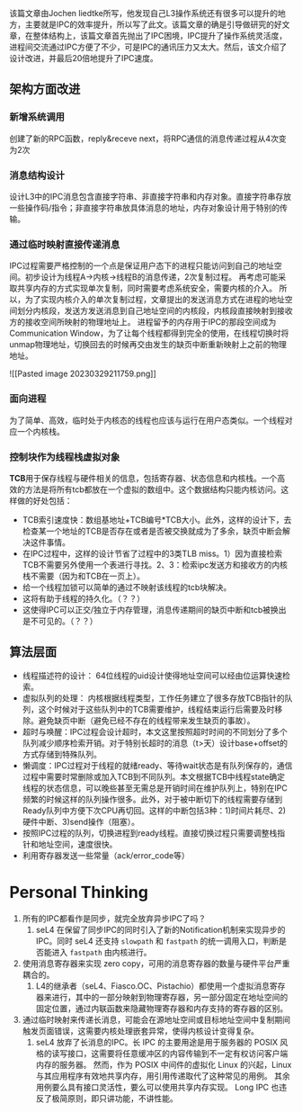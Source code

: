 该篇文章由Jochen liedtke所写，他发现自己L3操作系统还有很多可以提升的地方，主要就是IPC的效率提升，所以写了此文。该篇文章的确是引导做研究的好文章，在整体结构上，该篇文章首先抛出了IPC困境，IPC提升了操作系统灵活度，进程间交流通过IPC方便了不少，可是IPC的通讯压力又太大。然后，该文介绍了设计改进，并最后20倍地提升了IPC速度。

## 架构方面改进

### 新增系统调用

创建了新的RPC函数，reply&receve next，将RPC通信的消息传递过程从4次变为2次

### 消息结构设计

设计L3中的IPC消息包含直接字符串、非直接字符串和内存对象。直接字符串存放一些操作码/指令；非直接字符串放具体消息的地址，内存对象设计用于特别的传输。

### 通过临时映射直接传递消息

IPC过程需要严格控制的一个点是保证用户态下的进程只能访问到自己的地址空间。初步设计为线程A->内核->线程B的消息传递，2次复制过程。
再考虑可能采取共享内存的方式实现单次复制，同时需要考虑系统安全，需要内核的介入。
所以，为了实现内核介入的单次复制过程，文章提出的发送消息方式在进程的地址空间划分内核段，发送方发送消息到自己地址空间的内核段，内核段直接映射到接收方的接收空间所映射的物理地址上。
进程留予的内存用于IPC的那段空间成为Communication Window，为了让每个线程都得到完全的使用，在线程切换时将unmap物理地址，切换回去的时候再交由发生的缺页中断重新映射上之前的物理地址。

![[Pasted image 20230329211759.png]]

### 面向进程
为了简单、高效，临时处于内核态的线程也应该与运行在用户态类似。一个线程对应一个内核栈。

### 控制块作为线程栈虚拟对象

**TCB**用于保存线程与硬件相关的信息，包括寄存器、状态信息和内核栈。一个高效的方法是将所有tcb都放在一个虚拟的数组中。这个数据结构只能内核访问。这样做的好处包括：
- TCB索引速度快：数组基地址+TCB编号*TCB大小。此外，这样的设计下，去检查某一个地址的TCB是否存在或者是否被交换就成为了多余，缺页中断会解决这件事情。
- 在IPC过程中，这样的设计节省了过程中的3类TLB miss。1）因为直接检索TCB不需要另外使用一个表进行寻找。2、3：检索ipc发送方和接收方的内核栈不需要（因为和TCB在一页上）。
- 给一个线程加锁可以简单的通过不映射该线程的tcb块解决。
- 这将有助于线程的持久化。（？？）
- 这使得IPC可以正交/独立于内存管理，消息传递期间的缺页中断和tcb被换出是不可见的。（？？）


## 算法层面

- 线程描述符的设计： 64位线程的uid设计使得地址空间可以经由位运算快速检索。
- 虚拟队列的处理： 内核根据线程类型，工作任务建立了很多存放TCB指针的队列，这个时候对于这些队列中的TCB需要维护，线程结束运行后需要及时移除。避免缺页中断（避免已经不存在的线程带来发生缺页的事故）。
- 超时与唤醒：IPC过程会设计超时，本文这里按照超时时间的不同划分了多个队列减少顺序检索开销。对于特别长超时的消息（t>天）设计base+offset的方式存储到特殊队列。
- 懒调度：IPC过程对于线程的就绪ready、等待wait状态是有队列保存的，通信过程中需要时常删除或加入TCB到不同队列。本文根据TCB中线程state确定线程的状态信息，可以晚些甚至无需总是开销时间在维护队列上，特别在IPC频繁的时候这样的队列操作很多。此外，对于被中断切下的线程需要存储到Ready队列中方便下次CPU再切回。这样的中断包括3种：1)时间片耗尽、2)硬件中断、3)send操作（阻塞）。
- 按照IPC过程的队列，切换进程到ready线程。直接切换过程只需要调整栈指针和地址空间，速度很快。
- 利用寄存器发送一些常量（ack/error_code等）


# Personal Thinking

1. 所有的IPC都看作是同步，就完全放弃异步IPC了吗？
	1. seL4 在保留了同步IPC的同时引入了新的Notification机制来实现异步的IPC。同时 seL4 还支持 `slowpath` 和 `fastpath` 的统一调用入口，判断是否能进入 `fastpath` 由内核进行。
2. 使用消息寄存器来实现 zero copy，可用的消息寄存器的数量与硬件平台严重耦合的。
	1. L4的继承者（seL4、Fiasco.OC、Pistachio）都使用一个虚拟消息寄存器来进行，其中的一部分映射到物理寄存器，另一部分固定在地址空间的固定位置，通过内联函数来隐藏物理寄存器和内存支持的寄存器的区别。
3. 通过临时映射来传递长消息，可能会在源地址空间或目标地址空间中复制期间触发页面错误，这需要内核处理嵌套异常，使得内核设计变得复杂。
	1. seL4 放弃了长消息的IPC。长 IPC 的主要用途是用于服务器的 POSIX 风格的读写接口，这需要将任意缓冲区的内容传输到不一定有权访问客户端内存的服务器。 然而，作为 POSIX 中间件的虚拟化 Linux 的兴起，Linux 与其应用程序有效地共享内存，用引用传递取代了这种常见的用例。 其余用例要么具有接口灵活性，要么可以使用共享内存实现。 Long IPC 也违反了极简原则，即只讲功能，不讲性能。
